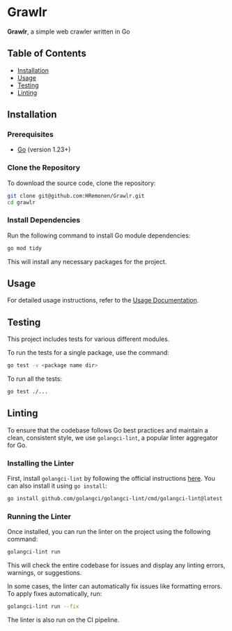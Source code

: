 # Grawlr

**Grawlr**, a simple web crawler written in Go

## Table of Contents
- [Installation](#installation)
- [Usage](#usage)
- [Testing](#testing)
- [Linting](#linting)

## Installation

### Prerequisites
- [Go](https://golang.org/doc/install) (version 1.23+)

### Clone the Repository

To download the source code, clone the repository:

```bash
git clone git@github.com:HRemonen/Grawlr.git
cd grawlr
```

### Install Dependencies

Run the following command to install Go module dependencies:

```bash
go mod tidy
```

This will install any necessary packages for the project.

## Usage

For detailed usage instructions, refer to the [Usage Documentation](docs/usage.md).

## Testing

This project includes tests for various different modules.

To run the tests for a single package, use the command:

```bash
go test -v <package name dir>
```

To run all the tests:

```bash
go test ./...
```

## Linting

To ensure that the codebase follows Go best practices and maintain a clean, consistent style, we use `golangci-lint`, a popular linter aggregator for Go.

### Installing the Linter

First, install `golangci-lint` by following the official instructions [here](https://golangci-lint.run/usage/install/). You can also install it using `go install`:

```bash
go install github.com/golangci/golangci-lint/cmd/golangci-lint@latest
```

### Running the Linter

Once installed, you can run the linter on the project using the following command:

```bash
golangci-lint run
```

This will check the entire codebase for issues and display any linting errors, warnings, or suggestions.

In some cases, the linter can automatically fix issues like formatting errors. To apply fixes automatically, run:

```bash
golangci-lint run --fix
```

The linter is also run on the CI pipeline.





